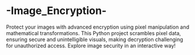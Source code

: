 # -Image_Encryption-
Protect your images with advanced encryption using pixel manipulation and mathematical transformations. This Python project scrambles pixel data, ensuring secure and unintelligible visuals, making decryption challenging for unauthorized access. Explore image security in an interactive way!
